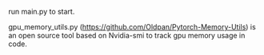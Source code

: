run main.py to start.

gpu_memory_utils.py (https://github.com/Oldpan/Pytorch-Memory-Utils) is an open source tool based on Nvidia-smi to track gpu memory usage in code.
